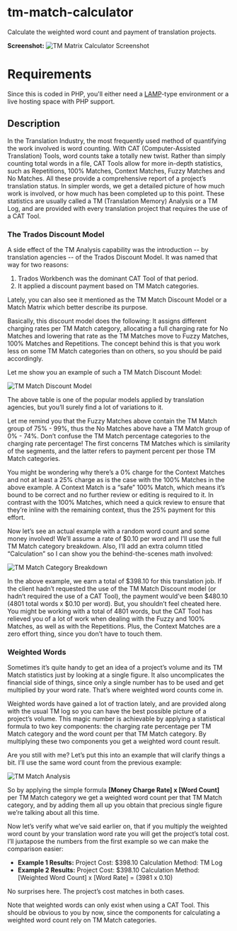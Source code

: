 # tm-match-calculator
Calculate the weighted word count and payment of translation projects.

**Screenshot:**
![TM Matrix Calculator Screenshot](https://www.translators-tech-help.com/TM-Matrix-Calculator-Screenshot.png)

# Requirements
Since this is coded in PHP, you'll either need a [LAMP](https://en.wikipedia.org/wiki/LAMP_(software_bundle))-type environment or a live hosting space with PHP support.

## Description
In the Translation Industry, the most frequently used method of quantifying the work involved is word counting. With CAT (Computer-Assisted Translation) Tools, word counts take a totally new twist. Rather than simply counting total words in a file, CAT Tools allow for more in-depth statistics, such as Repetitions, 100% Matches, Context Matches, Fuzzy Matches and No Matches. All these provide a comprehensive report of a project’s translation status. In simpler words, we get a detailed picture of how much work is involved, or how much has been completed up to this point. These statistics are usually called a TM (Translation Memory) Analysis or a TM Log, and are provided with every translation project that requires the use of a CAT Tool.

### The Trados Discount Model
A side effect of the TM Analysis capability was the introduction -- by translation agencies -- of the Trados Discount Model. It was named that way for two reasons:

1. Trados Workbench was the dominant CAT Tool of that period.
2. It applied a discount payment based on TM Match categories.

Lately, you can also see it mentioned as the TM Match Discount Model or a Match Matrix which better describe its purpose.

Basically, this discount model does the following: It assigns different charging rates per TM Match category, allocating a full charging rate for No Matches and lowering that rate as the TM Matches move to Fuzzy Matches, 100% Matches and Repetitions. The concept behind this is that you work less on some TM Match categories than on others, so you should be paid accordingly.

Let me show you an example of such a TM Match Discount Model:

![TM Match Discount Model](https://www.translators-tech-help.com/images/TM_Match_Discount_Model.png)

The above table is one of the popular models applied by translation agencies, but you’ll surely find a lot of variations to it.

Let me remind you that the Fuzzy Matches above contain the TM Match group of 75% - 99%, thus the No Matches above have a TM Match group of 0% - 74%. Don’t confuse the TM Match percentage categories to the charging rate percentage! The first concerns TM Matches which is similarity of the segments, and the latter refers to payment percent per those TM Match categories.

You might be wondering why there’s a 0% charge for the Context Matches and not at least a 25% charge as is the case with the 100% Matches in the above example. A Context Match is a “safe” 100% Match, which means it’s bound to be correct and no further review or editing is required to it. In contrast with the 100% Matches, which need a quick review to ensure that they’re inline with the remaining context, thus the 25% payment for this effort.

Now let’s see an actual example with a random word count and some money involved! We’ll assume a rate of $0.10 per word and I’ll use the full TM Match category breakdown. Also, I’ll add an extra column titled “Calculation” so I can show you the behind-the-scenes math involved:

![TM Match Category Breakdown](https://www.translators-tech-help.com/images/TM_Match_Category_Breakdown.png)

In the above example, we earn a total of $398.10 for this translation job. If the client hadn’t requested the use of the TM Match Discount model (or hadn’t required the use of a CAT Tool), the payment would’ve been $480.10 (4801 total words x $0.10 per word). But, you shouldn’t feel cheated here. You might be working with a total of 4801 words, but the CAT Tool has relieved you of a lot of work when dealing with the Fuzzy and 100% Matches, as well as with the Repetitions. Plus, the Context Matches are a zero effort thing, since you don’t have to touch them.

### Weighted Words
Sometimes it’s quite handy to get an idea of a project’s volume and its TM Match statistics just by looking at a single figure. It also uncomplicates the financial side of things, since only a single number has to be used and get multiplied by your word rate. That’s where weighted word counts come in.

Weighted words have gained a lot of traction lately, and are provided along with the usual TM log so you can have the best possible picture of a project’s volume. This magic number is achievable by applying a statistical formula to two key components: the charging rate percentage per TM Match category and the word count per that TM Match category. By multiplying these two components you get a weighted word count result.

Are you still with me? Let’s put this into an example that will clarify things a bit. I’ll use the same word count from the previous example:

![TM Match Analysis](https://www.translators-tech-help.com/images/TM_Match_Analysis.png)

So by applying the simple formula **[Money Charge Rate] x [Word Count]** per TM Match category we get a weighted word count per that TM Match category, and by adding them all up you obtain that precious single figure we’re talking about all this time.

Now let’s verify what we’ve said earlier on, that if you multiply the weighted word count by your translation word rate you will get the project’s total cost. I’ll juxtapose the numbers from the first example so we can make the comparison easier:

- **Example 1 Results:** Project Cost: $398.10 Calculation Method: TM Log
- **Example 2 Results:** Project Cost: $398.10 Calculation Method: [Weighted Word Count] x [Word Rate] = (3981 x 0.10)

No surprises here. The project’s cost matches in both cases.

Note that weighted words can only exist when using a CAT Tool. This should be obvious to you by now, since the components for calculating a weighted word count rely on TM Match categories.
